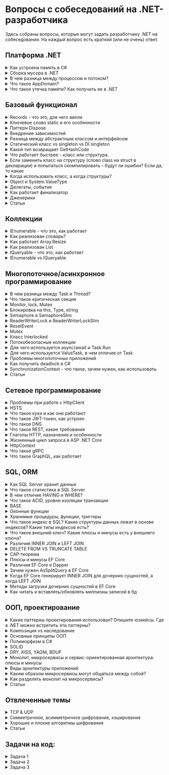 # Вопросы с собеседований на .NET-разработчика
Здесь собраны вопросы, которые могут задать разработчику .NET на собеседовании. На каждый вопрос есть краткий (или не очень) ответ. 

## Платформа .NET
<details>
    <summary>Как устроена память в C#</summary>
Область памяти в каждом домене приложения делится на системную:

1. Таблица типов
заполнена специальными объектами, наследниками RuntimeType. Каждый тип состоит из статической и экземплярной части. При первом упоминании типа в выполняемом виртуально машиной выражении, его статическая часть размещается в таблице 

2. Список блоков синхронизации
набор системных блоков синхронизации.  При необходимости синхронизации многопоточный работы, CLR создает блок синхронизации. Блок содержит слабую ссылку на объект синхронизации (слабую, потому что объект может быть удален GC несмотря на ссылку) и ссылку на монитор. Именно эти блоки и лежат в таблице. Для большинства объектов блок синхронизации не создается в принципе. 

3. Пул строк
заполнен интернированными строками и строковыми константами

4. Пул потоков
пул потоков виртуальной машины

5. Прочее
некоторые заранее выделенные переменные (OutOfMemoryException), отображение системных ресурсов

И пользовательскую:

6. Small Object Heap
куча, на которой живут объекты меньше 85к байт. Разделена на 3 поколения. При достижении лимита памяти для поколения происходит сборка мусора.

7. Large Object Heap
куча больших объектов (больше 85к байт), не разделена на поколения, собирается по правилам поколения 2.

8. Pinned Object Heap
куча для закрепленных объектов. В текущей версии поддерживает только выделение на ней массивов «непреобразуемых» типов. Специфична, используется очень редко, как таковая внимания не требует.

9. Стек
тут выделяется память под стек приложения

Есть типы двух видов - ссылочные и значимые. Значимые лежат на стеке (стек быстро работает). Ссылочные хранятся на куче (куча медленнее), а на стеке лежит ссылка на область памяти в куче. Стек метода очищается после завершения метода. Куча очищается сборщиком мусора.
</details>

<details>
    <summary>
        Сборка мусора в .NET
    </summary>
    
Это процесс освобождения памяти сборщиком мусора (Garbage Collector, GC). Запускается тогда, когда CLR посчитает это необходимым (недостаточно физической памяти в системе, используемая память в управляемой куче вышла за текущий порог), но можно вызвать вручную (GC.Collect).

Всего 3 поколения сборки мусора. Если объект пережил сборку мусора, то он переходит на поколение выше (пока есть куда). Сборщик начинает с поколения 0, часть очищает, часть переводит в поколение 1. Если память все еще нужна, GC берется за первое поколение.

Т.к. куча сильно фрагментирована, после очистки памяти происходит уплотнение (сжатие) кучи и обновление ссылок. Куча сжимается всегда для 0 и 1 поколений. Для 2 поколения куча сжимается реже (частота зависит от вида сборки мусора). Уплотнение LOH обычно не происходит, это зависит от настроек и от давления сборщика мусора.

Есть 2 вида работы сборщика мусора: серверная и клиентская.

Клиентская предназначена для работы на клиентских приложениях (например, десктопные приложения, UI-клиенты). Сборка мусора происходит одним потоком.
0 и 1 поколение собираются асинхронно. Поколение 2 собирается с остановкой всех потоков (stop-the-world), но оптимизировано под короткие паузы.
LOH редко уплотняется.
Серверная предназначена для работы на серверных приложениях (бэкенд). 
Все поколения собираются синхронно. Для ускорения сборки мусора выделяется 1 поток на каждое ядро CPU (следовательно, масштабируется за счет увеличения числа ядер CPU), каждому потоку выделена своя куча.
LOH сжимается только в сценариях высокого давления сборщика мусора. 
В целом уплотнения кучи происходят реже для того, чтобы сборки мусора были как можно более быстрыми.

Давлением сборщика мусора называется ситуация, когда объекты создаются настолько часто, что сборщик мусора не успевает их подчищать. Это приводит к частым сборкам мусора и увеличению задержки приложения.
Вызываются излишними аллокациями в куче как небольших, так и больших объектов. Из-за этого увеличивается фрагментация кучи, часто собираются объекты 2 поколения (помним про stop-the-world).
В таком случае нужно смотреть на:
- возможно, где-то в приложении происходят лишние аллокации (боксинг, конкатенация большого числа строк, т.д.)
- на куче аллоцируется много короткоживущих объектов (подумать о замене их на структуры)
- "арендовать" массивы из пула (ArrayPool.Rent), если нужно часто работать с большими массивами
- некорректная настройка GC (workstation для сервера)

Сборщик мусора проходится по корням (участки памяти, в силу определенных причин доступные всегда и содержащие ссылки на объекты, созданные программой), затем просматривает объекты, на которые они ссылаются, и помечает их живыми. Когда все живые объекты определены, все остальное можно очистить, а кучу уплотнить.

>Примечание: объекты LOH собираются как объекты поколения 2.

Корни сами по себе не объекты, а ссылки на них. Любой объект, на который ссылается корень, переживет следующую сборку мусора. Корнями являются:
1. Локальные переменные ссылочного типа в текущем методе
2. Статические поля
3. Управляемые объекты, переданные через ```Interop```
4. Ссылки на объекты с финализатором

</details>

<details>
    <summary>
        В чем разница между процессом и потоком?
    </summary>
    
Процесс - контейнер, в котором запущено приложение 

Поток - воркер, который работает внутри процесса и выполняет непосредственную работу; независимый путь выполнения, который может выполняться одновременно с другими

</details>


<details>
    <summary>
    Что такое AppDomain?
    </summary>
    Это контейнер, внутри которого работает приложение, и который изолирует ее в рантайме; 1 процесс размещает 1 домен (обычно)
</details>

<details>
    <summary>
        Что такое утечка памяти? Как получить ее в .NET
    </summary>
    Утечка памяти - неконтролируемый рост потребления памяти приложением.

Глобально 2 причины: 

1. Неиспользуемые объекты, на которые остались ссылки
    - подписка на событие: если не отписаться, получится, что событие удерживает ссылку на обработчик.
    - захват членов класса лямбдой
    - статические переменные и все, на что они ссылаются, не будут очищены
    - бесконтрольное кэширование без очистки кэша
    - потоки, которые никогда не останавливаются

2. Неаккуратная работа с неуправляемой памятью
    - не освобожденная неуправляемая память
    - не вызванный Dispose у IDisposable (решением является паттерн реализации Dispose)
</details>

## Базовый функционал
<details>
    <summary>
         Records - что это, для чего ввели
    </summary>
    Ключевые особенности:
- сравнение работает по свойствам а не ссылкам
- можно создавать с помощью with
- позиционность (public record A(int B) создаёт конструктор и деконструктор)
- ToString выводит отформатированный объект
</details>

<details>
<summary>Ключевое слово static и его особенности</summary>
Ключевое слово static помечает член типа статическим. Статические члены типа не принадлежат экземпляру, а принадлежат типу целиком. 1 раз создаются и живут до конца жизни приложения (если не присвоить им null, тогда их соберет ```GC```).
Статический класс может содержать только статические члены. Экземпляр такого класса создать нельзя. Статический конструктор используется для инициализации любых статических данных или для выполнения определенного действия, которое требуется выполнить только один раз. Он вызывается автоматически перед созданием первого экземпляра или ссылкой на какие-либо статические члены. Статический конструктор будет вызываться не более одного раза.
</details>

<details>
    <summary>
        Паттерн Dispose
    </summary>

Паттерн нужен для того, чтобы гарантировать очистку неуправляемых ресурсов и выглядит примерно так:

```
public class Resource : IDisposable
{
    private IntPtr _handle;

    public void Dispose()
    {
        ReleaseHandle(_handle);
        GC.SuppressFinalize(this);
    }

    ~Resource() => ReleaseHandle(_handle);
}
```

SuppressFinalize необходим для того, чтобы пропустить вызов финализатора у объекта. Так объект не попадет в очередь финализации, что снижает нагрузку на GC.

В таком виде (или усложненных модификациях) паттерн требуется только при ручном создании экземпляров Resource. Если же речь про DI, то контейнер сам вызовет Dispose у объекта и можно обойтись без финализатора (и без SuppressFinalize).
</details>

<details>
    <summary>
         Внедрение зависимостей
    </summary>
    
В ASP .NET Core существует встроенный контейнер для внедрения зависимостей. Зависимости делятся на 3 типа: Transient (создаются каждый раз по требованию), Scoped (создаются единожды для скоупа), Singleton (создаются единожды и живут пока работает приложение).
    
Можно внедрить Singleton в Scoped и Scoped в Transient, а также зависимости одного типа друг в друга без проблем.
    
Transient можно внудрить в Scoped или Singleton, но тогда Transient окажется захвачен "родительским" объектом и будет жить столько же, сколько живет он.
    
Scoped нельзя внедрить в Singleton, потому что Scoped часто пологается на данные конкретного скоупа (например, HttpRequest, DbContext). Если же внедрить Scoped в Singleton, он будет захвачен и эти данные из скоупа не смогут обновиться. Это приведет к поломанному состоянию, race condition и т.д.
</details>

<details>
    <summary>
        Разница между абстрактным классом и интерфейсом
    </summary>

|  | Абстрактный класс | Интерфейс | 
| ----------- | ----------- | ----------- |
| Множественное наследование/реализация | В C# нет множественного наследования | В C# можно реализовать множество интерфесов |
| "Абстрактные" методы | Абстрактный класс может содержать абстрактные методы | По сути все методы интерфейса "абстрактны" как контракты, хоть и не содержат ключевого слова "abstract". Однако, начиная с C# 8 интерфейсы могут иметь реализацию по умолчанию.
| Состояние | Может иметь поля и свойства | Может иметь только свойства (нет полей) |
| Наличие конструктора | + | - |
| Возможность наличия статических членов | + | - |
| Модификаторы доступа | Может содержать разные модификаторы доступа | Все методы и свойства интерфейса публичны |
| Строгость контракта |  Обязательно переопределить все абстрактные методы, виртуальные по желанию | Обязательно реализовать все методы интерфейса |
| Когда применять | Абстрактный класс используется для выделения общего поведения, классов одной иерархии | Интерфейс используется для выделения общего функционала в классах разной иерархии |

</details>

<details>
    <summary>
        Статический класс vs singleton vs DI singleton
    </summary>

|  | Статический класс | Singleton | DI singleton | 
| ----------- | ----------- | ----------- | ----------- |
| Ленивость | Нет | Есть, но можно потерять (положив инстанс в DI) | Есть |
| Работа с зависимостями | Проблемно | Проблемно | Легко |
| Управление состоянием | Сложно следить | Нормально | Нормально |
| Реализация интерфейса | - | + | + |
| Наследование | - | + | + |

Выводы:
Статические классы следует использовать только для утилитарных вещей (например, методы расширений или бизнес логики). Для всего остального лучше использовать синглтон (меньше шансов отстрелить себе ногу).

</details>

<details>
    <summary>
        Какой тип возвращает GetHashCode
    </summary>
    Int
</details>

<details>
    <summary>
        Что работает быстрее - класс или структура.
    </summary>
    Во-первых, «быстрее» будет не наверняка. Например, если нужно передавать в метод данные, то не факт, что передача ссылки на класс будет медленнее, чем копирование структуры.

Во-вторых, если нужен просто доступ к данным небольшого локального объекта, то структура будет быстрее за счет хранения на стеке (стек работает быстрее кучи)
</details>

<details>
    <summary>
        Если заменить класс на структуру (слово class на struct в декларации) и попытаться скомпилировать - будут ли ошибки? Если да, то какие
    </summary>
    Код не скомпилируется, если:
    
- есть наследование от класса (т.к. наследовать от структуры нельзя)
- есть деструктор (финализатор) класса (в структурах их нет)
- есть конструктор без параметров, которые запрещены в структурах в старых версиях C# (хотя сейчас можно)
- указаны значения полей по умолчанию (в структурах нельзя указывать значение по умолчанию для полей в старых версиях C# (сейчас можно))
</details>

<details>
    <summary>
        Когда использовать класс, а когда структуры?
    </summary>
    
Структура, как правило, представляет собой неизменяемые объекты с семантикой значения. Например, координата,  деньги, классическая дробь и т.п.

Из-за их семантики и передачи по значению, их можно использовать в сценариях с высокой нагрузкой, когда создается много объектов и важно максимально снизить давление GC.
Это могут быть ключи для кэширования, небольшие объекты для внутренних вычислений.

Надо следить за размером структур, не делать их слишком большими. По рекомендациям Microsoft это не более 16 байт, но следует смотреть по производительности. Из-за копирования при передаче структур, слишком большие структуры могут замедлять работу приложения.

Общий совет - использовать классы, пока на 99% не уверен, что нужна структура и что она ускорит выполнение.
</details>

<details>
    <summary>
        Object и System.ValueType
    </summary>

Object - базовый класс для всех типов в C#. Имеет следующие методы - GetType, Equals, GetHashCode, ToString (последние 3 из них - переопределяемые).

ValueType - наследник Object. От него наследуются все типы, которые должны вести себя как значимые - struct, enum. Все встроенные значимые типы (bool, int, float и т.п. - на самом деле структуры).

Суть различий - поведение при создании новых объектов (копирование у значимых типов и передача ссылки у ссылочных), выделение памяти под типы (на стеке у значимых, на куче у ссылочных).

Различия между Object и ValueType проявляются в рантайме, т.к. рантайм по-особому относится к ValueType.

Чтобы убрать это различие, ValueType можно привести к типу Object (боксинг), обратная операция каста Object к ValueType называется анбоксинг. 
    
</details>


<details>
    <summary>
        Делегаты, события
    </summary>
    Делегаты - это объекты, указывающие на методы. Методы имеют определенную делегатом сигнатуру, один делегат может указывать на много методов. Под капотом - класс, содержащий в себе сигнатуру метода.

Делегаты можно объединять (определена операция +, есть и -). Если делегат возвращает значение, то значение вернется из последнего метода в списке методов делегата. Если попытаться вызвать делегат, в котором нет методов, получим исключение.

Есть делегаты трех типов - Action, Func и Predicate: 

- Action - действие, которое ничего не возвращает
- Predicate - принимает 1 параметр и возвращает bool
- Func - возвращает результат действия, принимает параметры.

Событие - объект, "представляющий" делегат. В событие добавляются обработчики типа, который определен делегатом. Под капотом - класс с методами Add и Remove, а также полем типа делегата. Методы Add и Remove добавляют и удаляют методы в делегат.

С точки зрения программиста отличия такие:

- событие может быть вызвано только в том классе, где объявлено
- события не могут быть локальной переменной, а делегаты могут
</details>

<details>
    <summary>
        Как работает финализатор
    </summary>

Точное время вызова не определено. ```GC``` смотрит, поддерживает ли объект ```Finalize```. Если да, то помещает указатель на него в специальную очередь финализации. В момент сборки мусора ```GC``` видит, что объект нужно уничтожить и, если у него есть ```Finalize```, то он копируется в еще одну таблицу и будет уничтожен только при следующей сборке мусора.
</details>

<details>
    <summary>
        Дженерики
    </summary>
    
Дженерики - это фича, позволяющая писать классы и методы, используя заглушку вместо типа, а реальный тип будет определен в процессе использования данного класса или метода.

Пример:
```List<int> list = new List<int>();```

Плюсы:
- типобезопасность (тип определяется в компайл-тайме)
- переиспользование кода
- отсутствие боксинга/анбоксинга

Для value-type компилятор генерирует отдельные реализации дженериков. Для reference-type реализация одна.

Часто используются ограничения на параметр T:

- ```where T : struct``` - ```T``` должен быть value-type
- ```where T : new()``` - ```T``` должен содержать публичный конструктор без параметров
- ```where T : IComparable<T>``` - ```T``` должен реализовать интерфейс ```IComparable<T>```

В дженериках можно использовать ключевые слова ```in``` и ```out```.
Ключевое слово ```out``` включает ковариантность.

```
class Message
{
    public string Text { get; set; }
}
class EmailMessage : Message { }

interface IMessenger<out T>
{
    T WriteMessage(string text);
}
class EmailMessenger : IMessenger<EmailMessage>
{
    public EmailMessage WriteMessage(string text)
    {
        return new EmailMessage($"Email: {text}");
    }
}
```

Использование

```IMessenger<Message> outlook = new EmailMessenger();```

То есть более общему типу ```IMessenger<Message>``` можно присвоить более частный ```IMessenger<EmailMessage>```. Без использования out такой код не скомпилируется.

Ключевое слово ```in``` включает контравариантность.

```
interface IMessenger<in T>
{
    void SendMessage(T message);
}
class SimpleMessenger : IMessenger<Message>
{
    public void SendMessage(Message message)
    {
        Console.WriteLine($"Отправляется сообщение: {message.Text}");
    }
}
```

Использование:

```IMessenger<EmailMessage> outlook = new SimpleMessenger();```

Здесь более частному типу присваивается более общий. Аналогично, код без ```in``` не скомпилируется.

</details>


<details>
    <summary>
        Статьи
    </summary>
    
1. [Делегаты func, action, predicate - Метанит](https://metanit.com/sharp/tutorial/3.33.php)
2. [Делегаты и события - StackOverflow](https://ru.stackoverflow.com/questions/226505/event-и-delegate-в-чем-отличие)
3. [Делегаты и события - StackOverflow](https://stackoverflow.com/questions/29155/what-are-the-differences-between-delegates-and-events)
4. [Ковариантность и контравариантность в обобщенных интерфейсах](https://metanit.com/sharp/tutorial/3.27.php)
</details>

## Коллекции
<details>
<summary>IEnumerable - что это, как работает</summary>
Интерфейс, который используется для простого перебора коллекции (проход в одну сторону).

Реализует метод ```GetEnumerator```, который возвращает ```Enumerator```. ```Enumerator``` в свою очередь предоставляет свойство ```Current```, а также методы ```MoveNext``` и ```Reset``` для движения по коллекции.
</details>

<details>
<summary>
    Как реализован словарь?
</summary>

Внутри лежит 2 массива: ```Entry``` и ```buckets```. При добавлении элемента вычисляется индекс корзины, в которую его добавят: ```(hashcode & 0x7fffffff) % capacity```.

Если такой ключ уже есть, то ```Add``` выбросит исключение, а присваивание по индексу просто заменит элемент. Если массив заполнен, происходит расширение.

Если происходит коллизия (в ```buckets``` есть элемент с индексом), то новый элемент добавляется в коллекцию, его индекс пишется в корзину, а индекс старого - в поле ```next``` нового.

Если число коллизий велико (больше 100), происходит перехэширование с выбором нового генератора хэш-кодов.

</details>
    
<details>
    <summary>Как работает Array.Resize</summary>
Создает новый массив нужной длины и копирует туда текущий
</details>

<details>
    <summary>Как реализован List</summary>
Под капотом лежит массив и счетчик. При добавлении элемента элемент записывается в свободную ячейку массива и счетчик увеличивается.

Если свободных ячеек нет, массив ресайзится. Если знаем, что будет добавлено определенное кол-во элементов, можно установить начальную емкость, чтобы избежать частого ресайза.
</details>

<details>
<summary>IQueryable - что это, как работает</summary>
Интерфейс, используемый для работы с данными в источнике данных. Расширяет возможности IQueryable (реализует его) Конструирует expression tree, которое выражает запрос, и передает его LINQ-провайдеру, транслирующему дерево в запрос непосредственно к источнику данных.

> Важно: один и тот же запрос может быть корректно оттранслирован одним провайдером и не оттранслирован другим; узнать об этом можно только в рантайме.
</details>

<details>
<summary>
    IEnumerable vs IQueryable
</summary>
    
```IEnumerable``` работает в памяти; при фильтрации ```IEnumerable``` отфильтрует записи по предикату в цикле ```foreach```. Запрос выполняется «в лоб». В методах расширения уже есть логика обработки данных.

```IQueryable``` конструирует запрос, отправляет его в источник данных и отдает полученные данные. Запрос будет оптимизирован. Логики обработки данных в расширениях нет.

</details>

## Многопоточное/асинхронное программирование
<details>
<summary>
    В чем разница между Task и Thread?
</summary>

**Поток** - низкоуровневая абстракция, непосредственно поток выполнения (путь выполнения), который можно переиспользовать.
**Задача** - высокоуровневая абстракция, «обещание» выполнения переданного кода. Код выполняется на потоке. О выполнении заботится ```TaskScheduler```.

</details>

<details>
<summary>Что такое критическая секция</summary>
Любая секция кода, одновременный доступ к которой мы хотим разрешить только одному потоку.
</details>

<details>
<summary>
    Monitor, lock, Mutex
</summary>
    
```Monitor``` - класс, реализующий идею критической секции. 

```lock``` - синтаксический сахар над ```Monitor.Enter``` и ```Monitor.Exit```, как и ```using```, разворачивается компилятором в ```try..finally```.

```Mutex``` - объект операционной системы, который можно использовать для межпроцессной синхронизации.

Внутри блокировки ```Monitor``` (и ```lock```) нельзя использовать ```await```, потому что код после await совсем не обязательно будет выполнен на том же поток, на котором код до. Следовательно, ```Enter``` будет вызван одним потоком, ```Exit``` - другим, получим исключение синхронизации.

```Monitor``` (и ```lock```) используют комбинированный подход к блокировке (небольшое ожидание быстрого взятия блокировки в ```SpinWait``` с дальнейшим переходом в режим ядра, если блокировку взять не удалось).
</details>

<details>
<summary>
    Блокировка на this, Type, string
</summary>
    
Блокировка на ```this```:
Проблема в том, что ссылка на ```this``` доступна извне вашего объекта. Можно получить проблемы, если кто-то другой возьмет сылку на ваш объект и начнет блокировать по ней. Это приведет к тормозам, в теории может привести к дедлоку.

Блокировка на ```string```:
Все строковые константы (и вычислимые строки типа ```"a" + "b"```) интернируются. Поэтому, если в разных частях программы написать ```"Hello, world!"```, то ссылки будут вести на один объект в пуле интернированных строк. Проблемы могут возникнуть, т.к. это работает даже между доменами приложений. К тому же, если не объявить строку как readonly или const, ее можно будет изменить (путем конкатенации добавить что-то), после чего ссылка на объект поменяется и в ```lock``` можно будет попасть повторно.

Блокировка на ```Type```:
Проблема аналогична одновременно с ```this``` и строками. Во-первых, вы не владеете объектом ```Type``` и кто угодно может на нем заблокироваться. Во-вторых, иногда ```Type``` является разделяемым между доменами приложений, что также приведет к проблеме.

Согласно гайдлайну Microsoft, блокировка на всех трех вышеуказанных объектах не рекомендуется.
</details>

<details>
<summary>Semaphore и SemaphoreSlim</summary>
    
Семафор - примитив синхронизации, предоставляющий доступ к ресурсу множеству потоков (количество варьируется).

Обычный семафор работает на семафорах ядра Windows, ```Slim``` работает на ```SpinWait``` и классе ```Monitor```.

Обычный семафор можно именовать (межпроцессная синхронизация), ```Slim``` нет (внутрипроцессная синхронизация).

```Slim``` считается более легковесной частью, рекомендуется использовать его, когда время ожидания мало (1/4 микросекунды).

В отличие от класса ```Monitor``` или ```ReaderWriterLock```, ведет подсчет проходящих через него потоков (вызвать и снять блокировку можно на разных потоках).
</details>

<details>
<summary>ReaderWriterLock и ReaderWriterLockSlim</summary>
    
Дает множественные права на чтение и монопольные права на запись. Права на чтение выдаются, если не выданы права на запись. Выдача прав на запись блокирует выдачу прав на запись и чтение. Как и ```lock```, требует, чтобы выдача и снятие прав на блокировку происходило в одном потоке.

Обычный класс является устаревшим, сейчас следует использовать версию ```Slim```.

Скорее всего, используется редко, т.к. сценарий "producer-consumer" можно реализовать проще на каналах.
</details>

<details>
<summary>ResetEvent</summary>
    
Несколько классов, всключающие в себя ```ManualResetEvent```, ```ManualResetEventSlim``` и ```AutoResetEvent```.

Метод ```WaitOne``` заставляет поток ожидать "взведения" ивента, метод ```Set``` отпускает зависшие потоки.
Отличие Manual от Auto в том, что Auto автоматически приводится во "взведенное" состояние, пропустив один поток.
</details>

<details>
<summary>Mutex</summary>
Примитив синхронизации, который предоставляет монопольный доступ к ресурсу. Работает на уровне процесса. Именованный mutex работает на уровне ОС. Именованные мьютексы поддерживаются не на всех ОС (точно нет на MacOS, при попытке создать именованный семафор получим исключение в рантайме).
</details>

<details>
<summary>Класс Interlocked</summary>
    
Представляет самый легковесный способ синхронизации. Является низкоуровневым, редко применяется по сравнению с ```lock``` или ```SemaphoreSlim```.
Внутри него статические методы.
```Increment```/```Decrement``` - увеличивает или уменьшает значение переменной
```CompareExchange``` - сравнивает два значения, и если они равны, атомарно заменяет первое вторым и возвращает результат
```Exchange``` - атомарное присваивание значения
```MemoryBarrier``` - запрещает компилятору менять местами инструкции через барьер (компилятор может менять чтения и запись местами ради производительности).

</details>

<details>
<summary>
    Потокобезопасные коллекции
</summary>
    
Лежат в пространстве имен ```System.Collections.Concurrent```.

```ConcurrentDictionary``` - словарь на эффективных блокировках.

```ConcurrentStack```, ```ConcurrentQueue``` - неблокирующие синхронизации.

```BlockingCollection``` - потокобезопасная коллекция элементов с эффективной синхронизацией.

Также потокобезопасными являются неизменяемые коллекции из ```System.Collections.Immutable```, т.к. доступны только на чтение.
</details>

<details>
<summary>
    Для чего используется async/await и Task.Run
</summary>
    
```async/await``` используется для IO-bound операций (ожидание ввода-вывода: ответа на запрос, получения данных из базы).

```Task.Run``` используется для CPU-bound операция (вычисления на процессоре).

Различия связаны с механизмом работы. ```Task.Run``` берет новый поток из пула и говорит ему, что нужно делать; если работа является низкоинтенсивной, поток все равно будет занят. ```async/await``` же компилируется в конечный автомат (машину состояний), которая может пойти по двум веткам выполнения - синхронной и асинхронной; если выполнение пошло по асинхронному пути, то машина позволяет потоку обслуживать другие задачи во время ожидания
</details>

<details>
<summary>
    Для чего используется ValueTask, в чем отличие от Task
</summary>
    
Т.к. ```Task``` - это класс, его использование ведет к выделению памяти на куче и влечет дополнительную работу ```GC```. Среда умная и умеет кэшировать возвращаемые значения, оборачивая их в таск, но кэширование большого количества значений невозможно (например, если возвращаются числа типа ```int```). Следовательно, возвращая простые (уже вычисленные) значения из задач, мы имеем выделение большого количества памяти на куче и тормозим работу приложения ```GC```. Отсутствие выделения памяти в случае синхронного выполнения таска - благо, особенно когда работаем с высоконагруженными сервисами и все максимально файнтюнится.

Для решения проблемы придумали ```ValueTask```. Это структура, которая, если ```Task``` уже завершился, просто обернет ```TResult```, в результате чего никакого выделения на куче не будет вообще; если же выполнение идет асинхронным путем, ```Task``` будет размещен, а ```ValueTask``` его обернет.
</details>

<details>
     <summary>
         Проблемы многопоточных приложений
     </summary>

**Deadlock** - взаимоблокировка потоков, дальнейшее выполнение невозможно.

**Race condition** - состояние гонки, когда результат выполнения программы не всегда детерминирован из-за того, что параллельные потоки влияют друг на друга.

**Thread starvation** - «потоков голод», программа отобрала слишком много рабочих потоков, в результате чего работать стало некому.

**Busy-wait** - проблема, когда слишком много потоков хотят получить доступ к ресурсу, а выполняют вычисление над ресурсом мало потоков (или 1), в результате чего большинство потоков занято просто ожиданием.

</details>

<details>
    <summary>
    Как получить deadlock в C#
    </summary>

Вариантов несколько. Например, вот классический вариант:
Поток 1 занял ресурс А. Поток 2 занял ресурс Б. Поток 1 пытается занять ресурс Б, а поток 2 пытается занять ресурс А. Потоки пытаются занять ресурсы, занятые друг другом, в результате чего происходит взаимоблокировка.
</details>

<details>
    <summary>
        SynchronizationContext - что такое, зачем нужен, как использовать.
    </summary>

Это класс-контракт, используемый для синхронизации (коммуникации) потоков.

- ```SynchronizationContext.Current``` является синглтоном в рамках потока
- Для разработчика работает как очередь сообщений, отправляя делегат асинхронно с помощью ```Post``` или синхронно с помощью ```Send``` для выполнения на целевом потоке
- Отсутствует в ASP .NET Core и консольных приложениях
- Нужен, например, чтобы при желании изменить UI в десктопе из другого потока, нужно было лишь передать контекст синхронизации
- В библиотечном коде можно отключить захват SynchronizationContext используя ```ConfigureAwait(false)```.

Пример. Следующий код выполнится на одном потоке в приложении Windows Forms и на разных в консольном приложении.

```
// thread1 equals thread2 for winforms but probably differ for console app
var thread1 = Environment.CurrentManagedThreadId;

await Task.Delay(1000); // Simulate I/O operation

var thread2 = Environment.CurrentManagedThreadId;
```

</details>

<details>
    <summary>
        Статьи
    </summary>

1. [Базовые понятия многопоточности - Habr](https://habr.com/ru/articles/452094/)
2. [Гайдлайн Microsoft по lock](https://learn.microsoft.com/en-us/dotnet/csharp/language-reference/statements/lock)
3. [Примитивы синхронизации - Habr](https://habr.com/ru/articles/459514/)
4. [Потокобезопасные коллекции - StackOverflow](https://ru.stackoverflow.com/questions/1261353\Потокобезопасные-списки-с)
5. [Потокобезопасные коллекции - Habr](https://habr.com/ru/articles/473352/)
6. [Когда использовать Task.Run и async/await - StackOverflow](https://stackoverflow.com/questions/18013523/when-correctly-use-task-run-and-when-just-async-await)
</details>

## Сетевое программирование

<details>
<summary>Проблемы при работе с HttpClient</summary>
Суть проблемы:
    
Если избавиться от ```HttpClient```, то при завершении работы он освобождает ресурс со своей стороны, но с другой стороны мы оставляем сокет в статусе ```TIME_WAIT``` и ждем (вроде на 240с). Проблема называется Socket Exhaustion, когда кончаются доступные сокеты.
Также, если долго держать ```HttpClient``` (например, синглтоном), не будет выполнена ротация DNS, что может быть проблемой для работы с CDN, которые к ней часто прибегают.

Как работает фабрика:
- при вызове ```CreateClient``` создаётся и настраивается новый ```HttpClient```
- под капотом создаются обработчики ```HttpMessageHandler```, которые живут 2 минуты (время можно настроить)
- экземпляры ```HttpMessageHandler``` объединяются в пулы
- проблема устаревания DNS решается путем регулярной утилизации экземпляров HttpMessageHandler
</details> 

<details>
<summary>
HSTS
</summary>

Это заголовок HTTP, информирующий браузер, что попытки обращения по HTTP должны быть конвертированы в HTTPS. Нужен для того, чтобы избежать атаки man-in-the-middle, которая работает с включенным https redirection.
</details>    

<details>
<summary>
Что такое куки и как они работают
</summary>

Cookie - это информация, которую сервер отправляет браузеру. Браузер хранит эту информацию у себя и может посылать ее вместе с запросом в заголовке Cookie.
Куки используются для:
- персонализации
- управление сеансами
- трекинга и т.д.

Ранее куки использовались в качестве хранилища информации, но они потребляют ресурсы, т.к. отправляют их вместе с запросом, поэтому для хранения незащищенной информации можно использовать localStorage.

Схема работы простая. 
1) Сервер создает куки командой SetCookie
2) Браузер хранит куки
3) Куки посылаются с каждым запросом к домену, с которого они были установлены
4) Через какое-то время куки экспайрятся

Параметры куки:
1) Название и значение
2) Срок жизни
3) Secure (чтобы куки передавались только по HTTPS)
4) Домен (с которого куки были отправлены). Для работы с поддоменами здесь обязательно нужно указать корневой домен.
5) HttpOnly - флаг, который делает куки недоступными для JS. При этом их все еще можно послать с запросом.

SameSite может иметь три значения: Strict, Lax и None
Strict - куки посылаются только с запросами с текущего сайта. Например, если есть куки для сайта example.com, при переходе на него с сайта another_example.com по ссылке никакие куки не отправляются.
Lax - куки посылаются при переходе по ссылке напрямую, но не для ajax вызовов.
None - куки посылаются всегда. Это значение должно использоваться с Secure.

</details> 

<details>
<summary>
Что такое JWT-токен, как устроен
</summary>

**JWT** - Json Web Token - стандарт, применяемый для создания токенов доступа на основе JSON. В основном используется для передачи данных об аутентификации на сервер веб-приложения.

Состоит из трех частей: заголовок, пейлоад и подпись. Как правило, представляется в компактном виде, где заголовок и пейлоад закодированы в base64_url, после чего к ним добавляется подпись и все части разделяются точками.

В заголовке 1 необходимое поле alg - алгоритм шифрования подписи. В пейлоаде идет пользовательская информация, обязательных полей нет.

</details>   

<details>
<summary>
Что такое DNS
</summary>

Система доменных имен, которая переводит IP-адрес в понятное буквенное имя (домен). Работает благодаря DNS-серверам, которых в интернете множество.
</details>   

<details>
<summary>
Что такое REST, какие требования
</summary>

Набор правил по организации написания кода. Работает поверх HTTP 1.1.

Требования:
1. Модель клиент-сервер (обмен данными инициирован запросом клиента)
2. Отсутствие состояния (вся требуемая для запроса информация поступает с запросом)
3. Кэширование (для простоты ответы сервера можно кэшировать)
4. Унифицированый интерфейс (HATEOAS - отправка клиенту не только запрошенной информации, но и связей с другими ресурсами и действий) 
5. Многослойная архитектура (ни клиент, ни сервер не знают всю цепочку вызова, максимум своих ближайших соседей)
6. (опционально) Код по требованию (сервер может передать клиенту код для выполнения)

</details>   

<details>
<summary>
Глаголы HTTP, назначение и особенности
</summary>

**GET** - глагол, предназначенный для получения ресурса. Не содержит тела, является идемпотентным.
**POST** - глагол, предназначенный для отправки данных на сервер. Может содержать тело, не является идемпотентным.
**PUT** - глагол, предназначенный для создания или замены ресурса. Может содержать тело, является идемпотентным.
**PATCH** - предназначен для частичного обновления ресурса. Может содержать тело, не является идемпотентным.
**DELETE** - глагол, предназначенный для удаления ресурса. Может содержать тело, является идемпотентным.

Не-идемпотентные запросы нельзя использовать как идемпотентные! Т.е. нельзя изменять ресурсы с помощью GET, т.к. браузер не ожидает такого и может выполнить его несколько раз.

</details>   

<details>
<summary>
Жизненный цикл запроса в ASP .NET Core
</summary>

1. request
2. middleware
3. routing
4. controller init
5. action method exec
6. action result exec
7. middleware
8. response

</details>  

<details>
<summary>
HttpContext
</summary>

Ключевые особенности:
- Контекст текущего запроса, содержащий информацию о нем
- В современном ASP .NET Core нет контекста синхронизации и нет HttpContext.Current, единственным способом получения контекста будет свойство в контроллере или внедрение зависимости, оба метода вернут один и тот же объект
- Не является потокобезопасным: доступ к контексту из разных потоков может привести к неожиданному поведению
- Не должен быть захвачен потоками

</details>

<details>
<summary>
Что такое gRPC
</summary>

**RPC** - удаленный вызов процедур. Использует protobuf для обмена данными. Поток данных как однонаправленный в виде запрос-ответ, так и двунаправленный с помощью стримов. Быстрее, чем REST по бенчмаркам.

Хорошо использовать в микросррвисах, системах с несколькими языками программирования, при потоков передачи данных или сетях с низкой пропускной способностью.

</details>  

<details>
<summary>
Что такое GraphQL, как работает
</summary>

Это синтаксис, описывающий, как запрашивать данные. Работает поверх HTTP. Используется, когда нужно отдавать данные в большом количестве вариаций, чтобы не заводить много эндпоинтов.

Вместо работы с множеством «глупых» эндпоинтов, которые отдают только то, что знают, предлагается 1 «умный» эндпоинт, который обрабатывает запрос на выборку данных и отдает их. Основан на трех компонентах: schema, queries, resolvers

Когда мы просим данные - мы выполняем **запрос**.

**Распознаватель** - помощник, который определяет, как и где взять данные для указанного поля. Не обязательно лезть в бд, поле можно вообще выдумать.

**Схема** - унифицированный язык запросов, благодаря которому все это работает

</details>  


## SQL, ORM

<details>
<summary>
    Как SQL Server хранит данные
</summary>
    
SQL Server оперирует страницами.
Страница - минимальная ячейка данных в бд, ее размер всегда 8кб (96 байт заголовок + 8096 байт данных).

Устроена следующим образом
| Заголовок (метаданные) | Строки данных | Список ссылок на строки данных |

Одна страница может хранить данные только из одной таблицы. Следовательно, если создать слишком большую строку данных (например, 5000 байт), на странице поместится всего одна строка с данными, остальное место будет потрачено впустую.

</details> 

<details>
<summary>
    Что такое статистика в SQL Server
</summary>
    
Статистика в бд - это информация о том, как распределены данные в таблицах и индексах. Представляет собой гистограмму, показывающую распределение данных в некоторых столбцах таблицы.

Статистика генерируется по столбцам, на которых есть индексы, но также **может** генерироваться и для других столбцов (в зависимости от настроек экземпляра SQL Server). Обычно рекомендуется включать автоматическое создание и обновление статистики и отключать асинхронное обновление.

Содержит в себе различные данные, такие как общее число строк, сколько строк выбрано для генерации статистики, имена столбцов текущей статистики, детальная статистика по ключам и т.д.

Используется оптимизатором для генерации наиболее оптимального плана запроса.
- сколько строк вернется после запроса
- сколько строк будет обработано каждой операцией
- какой алгоритм JOIN использовать (nested loops когда одна таблица невелика, hash для таблиц побольше, merge для отсортированных входов)
- для JOIN определяет, какой порядок таблиц будет наиболее оптимальным (если таблиц много, то задача вообще говоря O(n!), поэтому он тратит на определение какое-то время, потом берет лучший вариант)
- использовать ли индекс и если да, то какой, или прямой просмотр таблицы

Если статистика неактуальна, то оптимизатор может сгенерировать неоптимальный план запроса, что приведет к замедлению отклика приложения и бд.

</details> 

<details>
<summary>
    В чем отличие HAVING и WHERE?
</summary>
    
HAVING фильтрует на уровне сгруппированных данных, WHERE на уровне исходных.

</details> 

<details>
<summary>
    Что такое ACID, уровни изоляции транзакции
</summary>
    
**ACID** - atomicity, consistency, isolation, durability - набор требований к системе транзакций, обеспечивающий ее наиболее надежную работу.

**Атомарность** - транзакции выполняется целиком либо не выполняется.

**Согласованность** - каждая транзакции фиксирует только допустимые результаты (вообще говоря лежит на плечах прикладного ПО).

**Изоляция** - сокрытие изменений других транзакции при возникновении race condition (параллельные транзакции не должны оказывать влияния на выполнение другой транзакции).

Эффекты, связанные с изоляцией:
1. **Потерянное обновление** (транзакции обновляют одни и те же данные, не учитывая другие транзакции)
Транзакция А изменила значение 1000, добавив к нему 500. До фиксации изменения транзакцией А транзакции Б прочитала баланс, вычла из него 600. Итоговая сумма 400 вместо 900.
2. **Грязное чтение** (чтение данных незавершенных транзакции)
Транзакция А изменила значение 1000, вычла 1000. Транзакции Б проверила значение 0 и отработала. Транзакции А отменилась.
3. **Неповторяемое чтение** (считывание одной и той же строки 2 раза, получение разного результата)
Пусть значение не может уйти в минус. Транзакция А считала значение 1000. Транзакция Б прочитала уменьшила значение на 1000 и зафиксировала изменение. Транзакция А, видя значение 1000, также отнимает 1000, значение уходит в минус.
4. **Фантомное чтение** (набор данных соответствует предикату поиска, но не отображается сразу)
Например, нельзя иметь больше трех счетов. Для открытия счета транзакция А проверяет все счета клиента, видит 2. В этот момент транзакция Б открывает еще один счет.

Для решения проблем есть уровни изоляции:
1. Read uncommitted
2. Read committed
3. Repeatable read
4. Serializable

**Устойчивость** - изменения успешно завершенной транзакции остаются в системе даже после последующего сбоя

Применяется в классических SQL базах данных

</details> 

<details>
<summary>
    BASE
</summary>
    
**BASE** является своего рода противоположностью **ACID** и утверждает, что настоящая согласованность не может быть достигнута.

**B**asically **A**vailable - система всегда доступна и может отдавать устаревшие данные для поддержания доступности
**S**oft state - система может изменить свое состояние, в процессе допускаются некоторые несогласованности
**E**ventual consistency - система станет согласованной со временем

Применяется в NoSQL системах, в распределенных системах, реалтайм аналитике данных и т.п.

</details> 

<details>
<summary>
    Оконные функции
</summary>
    
Оконные функции - специальные функции, работающие с окном (партицией), выполняя вычисления для этого набора строк в отдельном столбце. Не модифицируют выборку, а добавляют к ней значение. Выполняются в конце запроса.

**Партиции** - набор строк, указанные для оконной функции.

</details> 

<details>
<summary>
    Хранимые процедуры, функции, триггеры
</summary>
    
**Хранимые процедуры** - код SQL, который может возвращать, а может не возвращать значение. Нужны для сложной логики, охватывающей несколько действий.

**Триггеры** - особые хранимые процедуры, вызывающиеся по какому-то событию (вставка, удаление данных над таблицей). Нужны для гибкости (например, налоговые надбавки в цене продукта можно считать через триггеры, т.к. их легко изменить/отключить)

**Функции** - код SQL, обязательно возвращающий значение определенного типа.

</details> 

<details>
<summary>
    Что такое индекс в SQL? Какие структуры данных лежат в основе индексов? Какие типы индексов есть?
</summary>
    
**Индекс** - специальная структура данных, ускоряющая поиск в таблице.

При поиске по индексу сначала будет найден сам индекс, затем использует его для быстрого нахождения записи. Без индекса будет выполнено полное сканирование. Индексы бывают кластеризованные и некластеризованные.

Некластеризованный индекс хранит в себе значения индекса и ссылки на строки данных в таблице. Кластеризованный индекс хранит в себе строки целиком. Можно сказать, что кластеризованные индекс - это способ хранения данных в таблице. Следовательно, кластерный индекс может быть 1, некластеризованных много (в районе 1000).

Индекс может быть:
1. Составным (содержит более 1 столба, но не более 16, или длина не более 900 байт)
2. Уникальным (обеспечивает уникальность значений в столбце; автоматически создается при задании первичного ключа или ограничения UNIQUE)
3. Покрывающим (позволяет получить нужные данные сразу с листьев индекса без обращения к записям таблицы)

В качестве структуры данных чаще всего используется сбалансированное дерево (b-tree), но могут и другие (например, bitmap).

Принципы построения индексов:
1. Чем меньше индексов, тем лучше
2. Чем меньше полей в индексе, тем лучше
3. Уникальность значений влияет на индекс
4. Для составного индекса внимание на порядок
5. Обдумать целесообразность введения индекса (если данные часто обновляются, а поиска мало, то индекс не нужен)

</details> 

<details>
<summary>
    Что такое внешний ключ? Какие плюсы и минусы есть у внешнего ключа?
</summary>
    
Это ограничение, используемое для обеспечения целостности связей между таблицами. Является ссылкой на первичный ключ другой таблицы. При вставке значения в «дочернюю» таблицу проверяется наличие соответствующего первичного ключа в «родительской» Если значения нет - ошибка.

Плюсы:
- поддержание ссылочной целостности 
- не даст создать дочерние записи для несуществующих данных
- более очевидная схема отношений в бд
- позволяет автоматически обновлять дочерние записи при действиях с родительской

Минусы:
- имеет оверхед в производительности и при больших нагрузках начинает тормозить выполнение запросов (но система должна быть действительно сильно нагружена)
- поведение ON DELETE фактически является перекладыванием бизнес-логики на хранилище, что с точки зрения system design может рассматриваться как некорректное
- при массовых вставках в таблицу проверка целостности внешнего ключа может привести к блокировкам транзакций
- в базах со сложными схемами может приводить к циклическим зависимостям (хотя это, скорее, проблема дизайна)
- может отсутствовать в распределенных системах

</details> 

<details>
<summary>
    Различия INNER JOIN и LEFT JOIN
</summary>
    
Оба метода соединения используют одинаковые алгоритмы (merge, hash, nested loops), но при этом есть различия в функциональых и технических аспектах.

**INNER JOIN**
- возвращает только совпадающие значения из обеих таблиц
- оптимизатор может выбрать любой порядок таблиц, из которых он будет вычитывать данные
- может остановить обработку строки, если не найдено совпадение; в целом имеет больше возможностей для оптимизации
- позволяет раннюю фильтрацию на таблице

**LEFT JOIN**
- должен вернуть все значения из левой таблицы, для отсутствия совпадений должен сгенерировать null (в случае отсутствия повторов), с повторами это будут все строки, для которых нашлось совпадение в правой таблице + оставшиеся без совпадения строки из левой с null.
- должен обработать все значения из левой таблицы, чтобы затем искать совпадения в правой
- фильтрация по левой таблице может быть произведена перед соединением, но фильтру по правой может потребоваться выполнение после соединения (```WHERE right.Column1 = 1 OR right.Column1 IS NULL```)

</details> 

<details>
<summary>
     DELETE FROM VS TRUNCATE TABLE
</summary>
    
DELETE FROM удаляет записи из таблицы по одной, блокируя записи по одной и занося каждое удаление в журнал.

TRUNCATE TABLE блокирует таблицу целиком, не заносит удаление каждой записи в журнал, потому работает быстрее.

</details> 

<details>
<summary>
     CAP-теорема
</summary>
    
Одна из главных теорем в распределенных системах, описывающая ее свойства. Утверждается, что можно иметь только 2 свойства из трех, но не все 3 вместе.

**Consistency** - каждое чтение получает самые актуальные данные.

**Availability** - каждый запрос получит ответ от инстанса (если он жив).

**Partition tolerance** - даже если между инстансами нет связи, они продолжают обслуживать клиентов.

CA системы - реляционные СУБД

Master-slave репликация (синхронная или асинхронная). Двухфазный коммит для обеспечения consistency. В случае разделения все slave-ноды начнут отдавать устаревшие данные.

CP системы - MongoDB

Один master-узел с автоматической заменой при отделении обеспечивает consistency. В случае разделения система перестает принимать записи, пока не будет восстановлена связь между узлами.

AP системы - Cassandra 

Использует схему репликации master-master

В основном выбор стоит между AP и CP системами.

Здесь же принцип **PACELC**

Согласно нему, если система разделена (P), то выбор стоит между согласованностью (C) и доступностью (A).
Если система не разделена (E - else), то выбор стоит между задержкой (L - latency) и доступностью (C)

**PA/EL** - приоритет доступности и задержки над согласованностью
**PA/EC** - если есть разделению, выбираем доступность, иначе согласованность
**PC/EL** - если есть разделение, выбираем согласованность, иначе задержку
**PC/EC** - всегда выбираем согласованность

В такой парадигме описанные выше системы имеют следующие характеристики

Cassandra - PA/EL
SQL Server - PC/EC
MongoDb - PA/EC

</details> 

<details>
    <summary>Плюсы и минусы EF Core</summary>

**Плюсы:**
- Linq - удобный способ построения запросов, при этом есть возможность конструирования запросов из «сырого» SQL
- Провайдеры для разных источников данных
- Change tracker для удобного отслеживания изменений в сущностях
- Транзакции
- Подходы code-first и database-first

**Минусы:**
- Получение большого кол-ва данных только для чтения медленно, нужно писать дополнительные методы и отключать change tracker
- Производительность в целом не всегда на высоте
- Использование Contains по коллекции вызывает постоянную перекомпиляцию запроса (бьет и по серверу БД, т.к. надо перестраивать и кэшировать запрос)
- Конфликт миграций при параллельной модификации одной сущности
- Может не оптимальным образом транслировать LINQ в SQL-запрос
</details>
    

<details>
<summary>Различия EF Core и Dapper</summary>

Разницу наглядно демонстрирует таблица:
|  | EF Core | Dapper | 
| ----------- | ----------- | ----------- |
| Функционал | Feature-rich ORM | Micro-ORM |
| Запросы | LINQ, чистый SQL, возможность комбинировать  | Чистый SQL |
| Использование | Много фич, из-за чего имеет свои особенности, которые надо знать, чтобы им полноценно пользоваться | Близок к обычному SQL, легко внедрить |
| Типы | Сильно привязывается к схеме БД, более высокий уровень абстракции  | Не использует сильную типизацию, просто маппит данные в объекты, более низкий уровень абстракции |
| Compile-time ошибки | Базовые ошибки (например, типов) могут быть отловлены в compile-time, но т.к. построение дерева выражения происходит в рантайме, некоторые проблемы могут возникать и в рантайме | Работает с SQL, все проблемы с запросами ловим в рантайме |
| Быстродействие | Работает значительно медленнее из-за трансляции запросов и (самое затратное) change tracker’a. При отключении трекинга EF Core все еще медленнее, но разница становится не такой значительной | Стабильно быстрее и менее прожорлив по памяти, чем EF Core |
| Поддержка СУБД | MS SQL, PostgreSQL, MySQL, Oracle DB, SQLite, MariaDB, Azure SQL, Db2 и другие | MS SQL, PostgreSQL, MySQL, Oracle DB, SQLite |
| Миграции | + | - |

</details>

<details>
    <summary>
        Зачем нужен AsSplitQuery в EF Core
    </summary>

Рассмотрим сценарий

```
var blogs = context.Blogs
.Include(b => b.Posts)
.Include(b => b.Authors)
.ToList();
```

Для данного запроса будет сгенерирован следующий SQL-код

```
SELECT [b].[BlogId], [b].[Url], 
[p].[PostId], [p].[BlogId], [p].[Content], [p].[Title],
[a].[AuthorId], [a].[BlogId], [a].[Name]
FROM [Blogs] AS [b]
LEFT JOIN [Posts] AS [p] ON [b].[BlogId] = [p].[BlogId]
LEFT JOIN [Authors] AS [a] ON [b].[BlogId] = [a].[BlogId]
ORDER BY [b].[BlogId], [p].[PostId], [a].[AuthorId]
```

Для 1 блога с 3 авторами и 5 постами получим 15 записей. Увеличить число блогов до 100, авторов до 300 и постов до 10_000 и получаем комбинаторный взрыв.

Для решения проблемы используется метод ```AsSplitQuery```. Он позволяет получать дочерние сущности отдельным запросом. Для примера выше будут сгенерированы 3 запроса

```
SELECT [b].[BlogId], [b].[Url]
FROM [Blogs] AS [b]
ORDER BY [b].[BlogId]

SELECT [p].[PostId], [p].[BlogId], [p].[Content], [p].[Title], [b].[BlogId]
FROM [Blogs] AS [b]
INNER JOIN [Posts] AS [p] ON [b].[BlogId] = [p].[BlogId]
ORDER BY [b].[BlogId]

SELECT [a].[AuthorId], [a].[BlogId], [a].[Name], [b].[BlogId]
FROM [Blogs] AS [b]
INNER JOIN [Authors] AS [a] ON [b].[BlogId] = [a].[BlogId]
ORDER BY [b].[BlogId]
```

Таким образом, для 1 блога с 3 авторами и 5 постами вместо 15 записей получи 1+3+5=9 записей. 

</details>

<details>
    <summary>
        Когда EF Core генерирует INNER JOIN для дочерних сущностей, а когда LEFT JOIN
    </summary>

LEFT JOIN используется, когда
- дочерние сущности достаются одним запросом (т.к. необходимо вернуть главную сущность с или без дочерних)
- отношение опционально, дочерних сущностей может не быть

INNER JOIN используется, когда
- применяется AsSplitQuery
- применяется IsRequired при конфигурации отношения
- применяется фильтрация родительских сущностей на наличие хотя бы одной дочерней сущности (```.Where(parent => parent.Children.Any()```) 
    
</details>

<details>
    <summary>
        Методы загрузки дочерних сущностей в EF Core
    </summary>

Существует три типа загрузки данных:

1) **Eager loading** - явная загрузка данных через ```Include```

Загружает все данные из бд сразу. Используется, когда загружаемые данные нужны сразу после запроса для всех или почти всех сущностей.

Предсказуемый перформанс, хороший для ограниченного набора данных, но уменьшается по мере увеличения количества данных. Все данные доступны сразу же после выполнения запроса.
Однако, если вложенные сущности обрабатываются не для всех запрошенных родительских сущностей, то мы загружаем больше данных, чем надо.

2) **Lazy loading** - ленивая загрузка данных при первом обращении к навигационному свойству, настраивается через ```UseLazyLoadingProxies```

Данные загружаются из базы при первом обращении к навигационному свойству. Можно использовать, когда данные по вложенным сущностям нужны редко или неизвестно наперед, будут ли они нужны.

Перформанс предсказать сложно, также можно попасть на проблему N+1, когда для N родительских сущностей каждое последующее обращение к дочерней сущности генерирует новый запрос к бд.

3) **Explicit loading** - загрузка данных вручную через ```Load``` после загрузки основной сущности.

Полный контроль за загрузкой дочерних сущностей. Позволяет точечно загружать свойства для сущностей в условиях неопределенности. Используется, когда нужен полный контроль над загружаемыми сущностями.

При бездумном использовании также может привести к проблеме N+1. По очевидным причинам сложнее в написании.

4) **Projection loading** - загрузка проекций с указанными полями, а не сущностей целиком (```.Select(x => new MyDto { Name = x.FullName })```)

Позволяет оптимизировать чтение путем выборкии только нужных полей. Change Tracker не вносит импакт (т.к. не  работаееат для проекций). Позволяет как угодно преобразовать данные для проекции. Используется для передачи данных в видео DTO. 

Для сложных структур и запросов может генерироваться неэффективный SQL. Также возможно вытягивание дублирующихся данных.

**Выводы**
 использовать eager loading для известных ограничений по данным
- использовать lazy loading крайне осторожно, чтобы не попасть на проблему N+1
- использовать проекции, когда нужны только конкретные поля
- для сложных сценариев использовать батчинг

</details>

<details>
    <summary>
        Как читать и вставлять/обновлять миллионы записей в бд
    </summary>

Для чтения
- использовать Bulk операции (пакеты типа **BulkExtensions**, метод ```BulkRead```)
- использовать EF Core с выключенным трекингом или Dapper + добавить батчинг
- использовать низкоуровневый ```DataReader``` (в крайних случаях)

Для вставки/обновления
- использовать Bulk операции для EF Core (```BulkInsert```, ```BulkUpdate```)
- обратить внимание на индексы в таблице, которые могут замедлять вставку/обновление

</details>


## ООП, проектирование

<details>
<summary>
    Какие паттерны проектирования использовал? Опишите юзкейсы. Где в .NET можно встретить эти паттерны?
</summary>
    
**Стратегия** - когда мы хотим изменять внутренний алгоритм работы в зависимости от каких-то условий путем делегирования функционала вовне. Например, стратегия сравнения элементов в LINQ ```IEqualityComparer```.

**Состояние** - когда поведение объекта зависит от его внутреннего состояния. Например, состояния Task.

**Фабрика** - абстрагирование от создания объектов, внесение полиморфизма в создание объектов. Статические фабрики в ```TimeSpan```, ```HttpClientFactory```, ```Task.Factory```, фасадная фабрика ```File.Create```.

**Cинглтон** - когда мы хотим ограничить число экземпляров. Такими бывают сервисы в DI, глобальный кэш.

**Адаптер** - когда мы совмещаем два несовместимых интерфейса. LINQ-провайдеры, ```TextReader```/```TextWriter``` являются адаптерами над ```Stream```.

**Фасад** - представление унифицированного интерфейса вместо набора интерфейсов подсистем. ```File.Create```

**Посредник** - позволяет реализовать общение объектов без необходимости ссылаться друг на друга. Любая форма в WinForms есть посредник, в паттерне MVC контроллер есть посредник.

**Команда** - позволяет определять команду на выполнение действия как объект. Помогает реализовать потоковую обработку, отмену запросов и т.п. ```Task``` принимает делегат ```Func```, который будет использован для получения результата задачи.

**Шаблонный метод** - переопределение этапов алгоритма без изменения его структуры, а также вынесение общей части алгоритма в шаблонный метод. ```ChannelBase``` в WCF

**Цепочка обязанностей** - позволяет выстраивать получателей в цепочку, каждый из получателей обработает запрос и передаст дальше. Событие ```Closing``` в Windows Forms.

</details> 

<details>
<summary>Композиция vs наследование</summary>
Наследование и композиция помогают выделить общий функционал классов, а также построить иерархию классов.

Наследование.
Все дочерние классы имеют функционал базового класса, но при этом сильно зависят от него.
Полиморфизм - могут быть использованы как "базовый" тип.
Иерархия - **is-a**
Можно наследоваться только от одного класса
Изменения в базовом классе ведут к изменениям в дочерних классах, не всегда такие изменения совместимы с текущей иерархией, могут сломать дочерние классы.

Композиция.
Класс содержит другие классы с реализациями общего функционала.
Связь менее тесная, так как работа ведется через интерфейсы, реализацию можно подменить в рантайме.
Проще тестировать, так как интерфейсы можно мокнуть
Нет ограничения с одним классом, как в наследовании
Иерархия - **has-a**

Утрированный пример, как ломаются иерархии наследования (немного перекликается с **I** и **L** из **SOLID**)
Нужно добавить поддержку для ласточки, сороки и колибри. Выделяем базовый класс **Птица**. Предполагаем, что птица умеет летать, в базовый класс добавляем метод **Fly**. 
В какой-то момент просят добавить пингвина. **Пингвин** - это **Птица**, но не умеет летать. Следовательно, переделываем иерархию.
С композицией у нас был бы интерфейс **IFlyer**. **Пингвин** содержал бы в себе этот интерфейс с реализацией **NoFly**.

Еще пример хрупкости наследования.
Базовый класс **Персонаж** с абстрактными **Attack** и **Move**.
Делаем класс **Воин**, который атакует мечом. Добавляем ходящего и плавающего воинов.
Итого - для двух воинов имеем 4 класса. Комбинаторный взрыв, когда для реализации n функциональностей нам нужно 2^n классов
Проблема ромбовидного наследования - что делать, если нужен воин, который и плавает, и ходит?
Решением было бы выделить 2 интерфейса **IMovable** и **IAttacker**. Создать класс игрок, который содержит реализации этих интерфейсов. Внутри класса можно создать тип (WalkingWarrior, SwimmingWarrior и т.д.), по типу создавать реализации через фабрику.
</details>

<details>
<summary>Основные принципы ООП</summary>

**Инкапсуляция** - скрытие внутреннего состояния и функций объекта и предоставление доступа через открытый набор методов.

**Наследование** - возможность создания новых абстракций на основе существующих.

**Полиморфизм** - возможность реализации наследуемыех свойств и методов различными способами в рамках множества абстракций.

**Абстракция** - моделирование требуемых атрибутов сущности реального мира в виде сущности кода с достаточным уровнем точности.
</details>

<details>
<summary>Полиморфизм в C#</summary>
    
Полиморфизм бывает трех типов:

1) Параметрический
Реализуется за счет дженериков.

2) Полиморфизм подтипов
Реализуется за счет наследования путем переопределения/сокрытия методов базового класса дочерними. Позднее связывание (в процессе выполнения).

3) Специальный (ad hoc)
Достигается за счет перегрузки методов. Раннее связывание.
    
</details>

<details>
<summary>SOLID</summary> 

Набор правил, сформулированных как рекомендации для написания «чистого» кода

**S** - Single responsibility - единственная ответственность

Каждый класс должен иметь единственную зону ответственности - не совсем точная трактовка, т.к. в такой трактовке принцип недостижим даже теоретически. Программа представляет собой дерево, сходящееся буквально к нескольким классам, которым ничего не остается кроме управления большим количеством функционала.

В «чистом коде» формулирует так: Модуль должен иметь только одну причину для изменения. Иначе говоря, модуль должен обслуживать только одну заинтересованную группу.

**O** - Open/closed - открытость-закрытость
Объекты должны быть открыты для расширения и закрыты для модификации.
Простой пример - switch по какому-то значению, после чего вызываются разные методы. Для соблюдения OCP нужно создать класс, соответствующий каждому значению, после чего вызывать методы уже без switch.

**L** - Liscov substitution - подстановка Лисков
Рекомендация по определению иерархии объектов.
Дочерние сущности должны соблюдать контракт, предоставляемый родительской сущностью. Не усиливать предусловия, не ослаблять постусловия, сохранять инварианты, не бросать исключения, которые не ожидаются в родительском классе.

**I** - Interface segregation - разделение интерфейсов
Объект не должен зависеть от интерфейса, который он не реализует. Типичный признак - в классе есть методы интерфейса, которые не используются (игнорируются, кидается исключение; такое поведение нарушает и LSP).

**D** - Dependency inversion - инверсия зависимостей
Модули верхнего уровня не зависят от модулей нижнего уровня, все они зависят от абстракций. Абстракции не зависят от деталей - детали зависят от абстракций.
Суть в использовании интерфейсов и внедрения зависимостей.dependency 
</details>

<details>
<summary>DRY, KISS, YAGNI, BDUF</summary>
    
Аббревиатуры, обозначающие один из принципов:
**DRY** - Don’t Repeat Yourself - не повторяйся (дублирование кода - это плохо, придется поддерживать его в двух и более местах одинаковый).

**KISS** - Keep It Simple, Stupid - будь проще (зачем делать сложно если можно сделать просто?).

**YAGNI** - You Aren’t Gonna Need It - тебе это не понадобится (отказ от избыточной функциональности).

**BDUF** - Big Design Up Front - глобальное проектирование прежде всего (если неполностью спроектировать систему, то почти наверняка придется решать проблемы проектирования кодом - костыли, кривые решения).
    
</details>

<details>
<summary>
    Монолит, микросервисы и сервис-ориентированная архитектура: плюсы и минусы
</summary>

Ключевые различия в таблице:
|  | Монолит | Сервис-ориентированная | Микросервисы | 
| ----------- | ----------- | ----------- | ----------- | 
| Отказоустойчивость | Одна ошибка может положить все приложение | Сляжет сервис, что больнее, чем на микросервисах, но лечге, чем на монолите | Ошибка уложит один сервис, не повлияв на остальные |
| Язык программирования | Пишется на одном языке | Один язык в рамках одного сервиса | Один язык в рамках одного сервиса |
| Управление релизами | Сложное, требуется полная перепубликация | Средняя, перепубликация сервиса не сложна | Легкая, перепубликация сервиса очень быстра |
| Проектирование | Легкое | Легкое | Бывает весьма трудным |
| Поддержка контрактов | Не требуется | Не требуется | Требуется |
| Распределенные транзакции | Не требуется | Не требуется | Если да, то это головная боль |
| Поиск ошибок | Легкий | Легкий | Как правило затруднен |
| Скорость отклика | Высокая | Высокая | Низкая |
| Трудность развертывания | Низкая | Средняя | Высокая |
| Стоимость разработки/поддержки | Низкая | Средняя | Высокая |
| Гибкость | Низкая | Средняя | Высокая |
| Масштабируемость | Низкая | Средняя | Высокая |

</details>

<details>
<summary>
    Виды архитектуры приложений
</summary>

**Трехслойная архитектура**
Содержит три слоя:
1. Доступ к данным - модели данных, миграции, иногда добавляются интерфейсы репозиториев
2. Бизнес-логика - все сервисы и бизнес-модели
3. Клиентская логика - UI или контроллеры, middleware
Все зависимости идут сверху вниз, зависимости снизу вверх отсутствуют (например, слой данных не зависит от бизнес логики).

**Чистая архитектура**
Также разделяется на 3 слоя:
1. Слой ядра приложения - содержит модели данных, а также доменные сервисы, события и т.п.
2. Инфраструктурный слой - кэши данных, доступ к хранилищу данных, прочие сервисы (например, сервис по отправке электронных писем)
3. Клиентский слой - UI или контроллеры, middleware
Зависимости также идут сверху вниз, доменный код не зависит от инфраструктурного кода. В таком случае, для доменного кода легко писать тесты, т.к. фактически нет зависимостей от других слоев.

**Vertical slices**
Вместо использования слоев, в которых может находиться много несвязанного между собой кода (речь про не связанные доменные модели/сервисы), предлагается использовать срезы, которые расположены перпендикулярно слоям. Срез содержит в себе все, что требуется для ответа на запрос клиента. В таком подходе отпадает необходимость во введении большого количества абстракций - внутри среза можно выстроить наиболее быстрый/удобный путь выполнения запроса.
Часто используется совместно с CQRS.

</details>

<details>
<summary>
    Каким образом микросервисы могут общаться между собой?
</summary>

Синхронное общение (запрос-ответ):
1. REST
- легко написать
- легко вызвать
- легко для понимания
- если сервис-получатель запроса лежит - ошибка, нельзя отложить выполнение запроса
- нет схемы данных
- текстовый формат порождает много лишних данных (ключ-значение в json)
2. gRPC
- отправка запроса выглядит как вызов метода в коде
- есть схема данных
- бинарный формат данных protobuf
- есть поддержка стриминга
3. SOAP
- xml

Асинхронное общение:
1. Месседжинг (RabbitMQ)
- асинхронный формат общения
- работает по принципу проталкивания сообщения читателям
- удаляет сообщение после обработки
- может реализовать сложную архитектуру маршрутизации сообщений
2. Стриминг (Kafka)
- асинхронный формат общения
- работает по принципу вытягивания сообщения из топика читателями
- перерабатывает титанические объемы данных, хорошо масштабируется
- хранит сообщения на диске до момента плановой очисти журнала

</details>

<details>
<summary>
    Как разделять монолит на микросервисы?
</summary>

Микросервисы создаются по таким паттернам:
1. Разбиение по бизнес-возможностям: выделяются границы бизнес-возможностей приложения и каждому действию выделяется свой сервис
2. Разбиение по поддоменам: в рамках одного сервиса выделяют некую логически связную часть домена

Паттерны распила монолита на микросервисы:
1. Душитель - постепенный перенос существующих возможностей на микросервисы с интеграцией их функционала в монолит; постепенно весь функционал уйдет в сервисы.
2. Слой защиты от повреждений - частичный переход на микросервисы в случае, когда рефакторинг некоторых систем долгий или невозможный в принципе. Вводится специальный слой, который преобразует данные из модели старой части системы в модель новую и наоборот.

</details>

<details>
<summary>
    Статьи
</summary>

1. [SOLID - Habr](https://habr.com/ru/articles/508086/)
(Переход на микросервисы - Mail)[https://mcs.mail.ru/blog/26-osnovnyh-patternov-mikroservisnoj-razrabotki]
2. [микросервисы vs монолит vs сервис-ориентированная архитектура - Skillbox](https://skillbox.ru/media/code/servicebased-architecture-sem-raz-otmer-odin-raz-popili-monolit/)
3. [Общение микросервисов - Habr](https://habr.com/ru/companies/maxilect/articles/677128/)
4. [Kafka & RabbitMQ - TProger](https://tproger.ru/articles/pochemu-my-ispolzuem-kafka-vmesto-rabbitmq-sravnenie-i-preimushhestva)

</details>

## Отвлеченные темы

<details>
<summary>
    TCP & UDP
</summary>

TCP:
1. устанавливает соединение перед отправкой (рукопожатием) 
2. контроль порядка пакетов
3. надежность передачи данных
4. медленнее UDP
5. из-за надежности требует больше данных в заголовке
UDP:
1. не требует рукопожатия
2. не контролирует порядок или доставку пакетов
3. быстрее TCP
4. меньше заголовок

</details>

<details>
<summary>
    Симметричное, асимметричное шифрование, хэширование
</summary>

**Симметричное** - ключ, используемый для шифрования данных, используется и для дешифровки.
Требования - статистических закономерностей и линейности в зашифрованном сообщении быть не должно.
Бывают блочные и поточные. Блочные делят сообщение на блоки и шифруют их. Поточные формируют выходную гамму, в процессе генерации которой происходит шифрование.

**Асимметричные** - шифрование и дешифрование используют разные ключи.

**Хэширование** - не используется ключ, кодирование происходит с помощью математических операций.

</details>

<details>
<summary>
    Хорошие и плохие алгоритмы шифрования
</summary>

**MD5** - алгоритм хэширование, предпосылки к взлому появились еще в 90-ых, сейчас популярность падает.

**SHA1/2** - алгоритм хэширования, генерирующий 160-битное значение хэша. Лежит в основе многих алгоритмов и протоколов.

**Rijnadel (AES)** - симметричный алгоритм блочного шифрования. Размер блока 128 бит, 128/192/256 бит ключи. Популярный алгоритм шифрования и в наши дни.

**DES** - симметричный блочный алгоритм шифрования с блоком 64 бита. Сейчас считается небезопасным.

**RC4** - потоковый шифр, широко применяющийся в различных криптосистемах и защите информации (SSL/TLS). Быстро работает, поддерживает переменный размер ключа. Уязвим к не случайному ключу или переиспользованию ключевого потока. Сейчас использовать не рекомендуется.

**Диффи-Хеллман** - один из первых асимметричных алгоритмов. Сейчас не используется, т.к. Были обнаружены уязвимости типа «человек посередине».

**RSA** - асимметричный алгоритм, один из самых популярных. Основан на том, что нет простого способа найти разложение большого числа на простые множители. Для поддержания стойкости с увеличением вычислительных мощностей нужно увеличивать размер ключа. Мнения по алгоритму расходятся.

**ECC** - криптография с эллиптическими кривыми. Может предложить уровень стойкости RSA при гораздо меньшем размере ключей.

</details>

<details>
<summary>
    Статьи
</summary>

1. [TCP/UDP - Habr](https://habr.com/ru/articles/711578/)
2. [TCP/UDP - cloud4y](https://www.cloud4y.ru/blog/tcp-vs-udp/)
3. [Устаревание RSA - Habr](https://habr.com/ru/companies/virgilsecurity/articles/459370/)
4. [Хорошие и плохие алгоритмы шифрования - proverkassl](https://proverkassl.com/book_algoritm_glossary.html)

</details>

## Задачи на код:
<details>
    <summary>Задача 1</summary>

Дан класс. Описать, что он делает, что можно поменять.
```
public class MyClass
{
    public string filePath;

    public void set_path(string path)
    {
        filePath = path;
    }

    public string read_file_utf8()
    {
        var result = "";
        var reader = new StreamReader(filePath, Encoding.UTF8);
        while (!reader.EndOfStream)
        {
            result += reader.ReadLine();
            result += "\n";
        }
        return result;
    }

    public string read_file_utf32()
    {
        var result = "";
        var reader = new StreamReader(filePath, Encoding.UTF32);
        while (!reader.EndOfStream)
        {
            result += reader.ReadLine();
            result += "\n";
        }
        return result;
    }
}
```

Проблемы:
1. Имя класса не говорящее
2. Именование методов не из мира C#
3. Имеем 2 одинаковых метода, отличающиеся параметром кодировки. Лучше сделать 1 метод, который принимает котировку как параметр.
4. В публичное поле (которому не надо быть публичным) устанавливается значение не конструктором, а void-методом, что неправильно, нужен конструктор. При этом если оставить 1 конструктор и 1 метод, то пользоваться классом будет не очень удобно. Проще оставить 1 статический метод, который принимает 2 параметра: кодировку и путь до файла.
5. Если файл большой, то конкатенация строк в результат может быть долгой, лучше использовать ```StringBuilder```
6. ```StreamReader``` следует обернуть в ```using```.
7. Не на всех ОС перенос строки реализуется с помощью «\n», иногда это другой символ. Лучше заменить на ```Environment.NewLine```

Итог:
```
public class FileReader
{
    public static string ReadFileWithEncoding(string filePath, Encoding encoding)
    {
        var result = new StringBuilder();
        using (var reader = new StreamReader(filePath, encoding))
        {
            while (!reader.EndOfStream)
            {
                result.Append(reader.ReadLine());
                result.Append(Environment.NewLine);
            }
        }
        return result.ToString();
    }
}
```
    
</details>

<details>
    <summary>Задача 2</summary>

Требуется написать класс, в котором происходит параллельный запрос в сеть (запрос в бд, к апи, etc.) с ограничением в N одновременных запросов.
Для примера возьмем N=3.

```
public class ApiCaller()
{
    private readonly SemaphoreSlim _semaphore = new(3);

    public async Task MakeParallelApiCalls()
    {
        var urls = new[]
        {
            "https://api.example.com/endpoint1",
            "https://api.example.com/endpoint2",
            "https://api.example.com/endpoint3",
            "https://api.example.com/endpoint4",
            "https://api.example.com/endpoint5"
        };

        var cts = new CancellationTokenSource(TimeSpan.FromSeconds(10));
        var token = cts.Token;

        var tasks = urls.Select(x => QueryNetworkAsync(x, token));

        var results = await Task.WhenAll(tasks);

        for (int i = 0; i < results.Length; i++)
        {
            Console.WriteLine($"Result from {urls[i]}: {results[i]}");
        }
    }

    private async Task<char?> QueryNetworkAsync(string url, CancellationToken cancellationToken)
    {
        await _semaphore.WaitAsync(cancellationToken);

        try
        {
            // imitate some IO bound work, throw when network is unavailable
            await Task.Delay(2_000, cancellationToken);
            var willThrow = Random.Shared.Next(0, 2) == 1;
            if (willThrow)
                throw new Exception();

            return url.Last();
        }
        catch (Exception ex)
        { 
            // can either log or return result with error so the caller can decide what to do next
            return null;
        }
        finally
        {
            _semaphore.Release();
        }
    }
}

```

Примечания:
1) При запросах в бд с EF Core нужно использовать ```IDbContextFactory``` и создавать контекст в каждом потоке, так как DbContext не потокобезопасен и выбрасывает исключение при попытке выполнения двух и более одновременных операций
2) При запросах в сеть используем ```IHttpClientFactory```, не создаем клиентов вручную. Основные методы ```HttpClient``` потокобезопасны. Главное - корректно создать и задиспоузить ```HttpClient```.

</details>

<details>
    <summary>
Задача 3
    </summary>
    
Существует три метода, которые меняют информацию о товаре(изменяют состояние, изменяют состов тегов и задает вес).
Так как в дальнейшем планируется добавить еще 10-20 методов которые меняют информацю о товаре(сами методы могут быть реализованы как nuget в другом сервисе)
нужно реализовать единственный метод DoSomethingWithItem который в зависимости от входных параметров мог бы вызывать любое изменение товара.
То есть методу может быть сказано "Поменяй состояние" или "Задай вес"

```
public class Product
{
    public int Id { get; set; }
    public string Name { get; set; }
    public double Weight { get; set; }
    public string[] Tags { get; set; }
    public bool IsActive { get; set; }
}
```


Для решения воспользуемся паттернами команда и строитель.

```
public interface IProductCommand
{
    ValueTask ExecuteAsync(Product product);
}

// each command can be async for a number of reasons
// all the dependencies and parameters are passed via constructor
public class UpdateWeightCommand : IProductCommand
{
    public ValueTask ExecuteAsync(Product product)
    {
        product.Weight = 1;
        return ValueTask.CompletedTask;
    }
}

public class UpdateStateCommand : IProductCommand
{
    public ValueTask ExecuteAsync(Product product)
    {
        product.IsActive = true;
        return ValueTask.CompletedTask;
    }
}

public class UpdateTagsCommand : IProductCommand
{
    public ValueTask ExecuteAsync(Product product)
    {
        product.Tags = [];
        return ValueTask.CompletedTask;
    }
}

public class CompositeCommand(IEnumerable<IProductCommand> commands) : IProductCommand
{
    public async ValueTask ExecuteAsync(Product product)
    {
        foreach (var command in commands)
        {
            await command.ExecuteAsync(product);
        }
    }
}
```

Небольшой билдер для команд

```
public class ProductCommandBuilder
{
    private readonly ICollection<IProductCommand> _commands = [];

    public ProductCommandBuilder UpdateWeight()
    {
       _commands.Add(new UpdateWeightCommand());
        return this;
    }

    public ProductCommandBuilder UpdateTags()
    {
        _commands.Add(new UpdateTagsCommand());
        return this;
    }

    public ProductCommandBuilder UpdateState()
    {
        _commands.Add(new UpdateStateCommand());
        return this;
    }

    public IProductCommand Build() => new CompositeCommand(_commands);
}
```
Класс, выполняющий команду. В теории, реализация никогда не поменяется.

```
public class ProductUpdateService
{
    // could return operation result here
    public async Task DoSomethingWithItemAsync(IProductCommand command)
    {
        if (command is null)
            return;

        try
        {
            // start transaction
            // obtain product from db, redis, etc
            var product = new Product();

            await command.ExecuteAsync(product);

            //commit transaction
        }
        catch (Exception ex)
        {
            // log error, rollback transaction
        }
    }
}
```

Клиент для апдейтера
```
internal class ProductUpdateServiceClient
{
    public async Task UpdateGoodAsync()
    {
        var command = new ProductCommandBuilder()
            .UpdateWeight()
            .UpdateState()
            .UpdateTags()
            .Build();

        var service = new ProductUpdateService();

        await service.DoSomethingWithItemAsync(command);
    }
}
```
</details>
